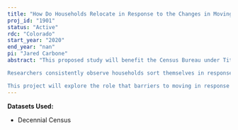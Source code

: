 ```yaml
---
title: "How Do Households Relocate in Response to the Changes in Moving Costs? "
proj_id: "1901"
status: "Active"
rdc: "Colorado"
start_year: "2020"
end_year: "nan"
pi: "Jared Carbone"
abstract: "This proposed study will benefit the Census Bureau under Title 13, Chapter 5. Specifically, this project will produce estimates that will provide a greater understanding of the effects of moving costs on relocation decisions for environmental reasons, which will be directly relevant for informing public policy related to environmental justice (criteria 3). Also, this research will provide a comprehensive understanding of geographic variation in environmental factors with a thorough description of the Californian population by geographic location and environmental quality (criteria 11).

Researchers consistently observe households sort themselves in response to regional differences in neighborhood characteristics such as environmental quality, crime rates, and racial mix of the population (Kuminoff et al., 2013; Tiebout, 1956). Environmental justice (EJ) literature has demonstrated that this sorting behavior can explain why certain types of demographic group such as low-income households disproportionately live near undesirable land uses (Banzhaf, 2012; Depro et al., 2015). If households find environmental harm undesirable, demand for housing near such areas will fall, driving local housing prices down. Low-income households may also dislike polluted areas, but they would be less willing to, or able to, pay for a clean environmental. Thus, they may move to locations with pollution to save money in housing expenditure and use it to purchase other goods.

This project will explore the role that barriers to moving in response to environmental harms may play in shaping the patterns found by the EJ literature. In other words, this paper addresses the question: To what extent do moving costs prohibit households from moving to cleaner locations? A recent finding in Lee (2017) suggests that lower income households, especially those with children, face higher moving costs than their wealthier/childless counterparts. Using counterfactual experiments, Lee verifies that lowering moving costs encourage households to move to locations with better air quality. "
---
```


**Datasets Used:**

  - Decennial Census 

